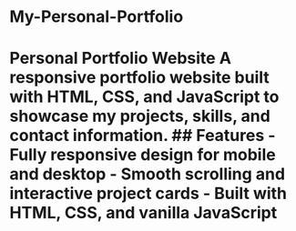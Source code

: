 # My-Personal-Portfolio
# Personal Portfolio Website  A responsive portfolio website built with HTML, CSS, and JavaScript to showcase my projects, skills, and contact information.  ## Features - Fully responsive design for mobile and desktop - Smooth scrolling and interactive project cards - Built with HTML, CSS, and vanilla JavaScript
